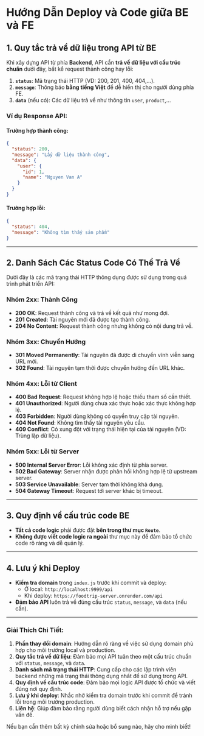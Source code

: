 # Hướng Dẫn Deploy và Code giữa BE và FE

## 1. Quy tắc trả về dữ liệu trong API từ BE

Khi xây dựng API từ phía **Backend**, API cần **trả về dữ liệu với cấu trúc chuẩn** dưới đây, bất kể request thành công hay lỗi:

1. **`status`**: Mã trạng thái HTTP (VD: 200, 201, 400, 404,...).
2. **`message`**: Thông báo **bằng tiếng Việt** để dễ hiển thị cho người dùng phía FE.
3. **`data`** (nếu có): Các dữ liệu trả về như thông tin `user`, `product`,...

### Ví dụ Response API:

#### Trường hợp thành công:

```json
{
  "status": 200,
  "message": "Lấy dữ liệu thành công",
  "data": {
    "user": {
      "id": 1,
      "name": "Nguyen Van A"
    }
  }
}
```

#### Trường hợp lỗi:

```json
{
  "status": 404,
  "message": "Không tìm thấy sản phẩm"
}
```

---

## 2. Danh Sách Các Status Code Có Thể Trả Về

Dưới đây là các mã trạng thái HTTP thông dụng được sử dụng trong quá trình phát triển API:

### Nhóm 2xx: Thành Công

- **200 OK**: Request thành công và trả về kết quả như mong đợi.
- **201 Created**: Tài nguyên mới đã được tạo thành công.
- **204 No Content**: Request thành công nhưng không có nội dung trả về.

### Nhóm 3xx: Chuyển Hướng

- **301 Moved Permanently**: Tài nguyên đã được di chuyển vĩnh viễn sang URL mới.
- **302 Found**: Tài nguyên tạm thời được chuyển hướng đến URL khác.

### Nhóm 4xx: Lỗi từ Client

- **400 Bad Request**: Request không hợp lệ hoặc thiếu tham số cần thiết.
- **401 Unauthorized**: Người dùng chưa xác thực hoặc xác thực không hợp lệ.
- **403 Forbidden**: Người dùng không có quyền truy cập tài nguyên.
- **404 Not Found**: Không tìm thấy tài nguyên yêu cầu.
- **409 Conflict**: Có xung đột với trạng thái hiện tại của tài nguyên (VD: Trùng lặp dữ liệu).

### Nhóm 5xx: Lỗi từ Server

- **500 Internal Server Error**: Lỗi không xác định từ phía server.
- **502 Bad Gateway**: Server nhận được phản hồi không hợp lệ từ upstream server.
- **503 Service Unavailable**: Server tạm thời không khả dụng.
- **504 Gateway Timeout**: Request tới server khác bị timeout.

---

## 3. Quy định về cấu trúc code BE

- **Tất cả code logic** phải được đặt **bên trong thư mục `Route`**.
- **Không được viết code logic ra ngoài** thư mục này để đảm bảo tổ chức code rõ ràng và dễ quản lý.

---

## 4. Lưu ý khi Deploy

- **Kiểm tra domain** trong `index.js` trước khi commit và deploy:
  - Ở local: `http://localhost:9999/api`
  - Khi deploy: `https://foodtrip-server.onrender.com/api`
- **Đảm bảo API** luôn trả về đúng cấu trúc `status`, `message`, và `data` (nếu cần).

---

### Giải Thích Chi Tiết:

1. **Phần thay đổi domain**: Hướng dẫn rõ ràng về việc sử dụng domain phù hợp cho môi trường local và production.
2. **Quy tắc trả về dữ liệu**: Đảm bảo mọi API tuân theo một cấu trúc chuẩn với `status`, `message`, và `data`.
3. **Danh sách mã trạng thái HTTP**: Cung cấp cho các lập trình viên backend những mã trạng thái thông dụng nhất để sử dụng trong API.
4. **Quy định về cấu trúc code**: Đảm bảo mọi logic API được tổ chức và viết đúng nơi quy định.
5. **Lưu ý khi deploy**: Nhắc nhở kiểm tra domain trước khi commit để tránh lỗi trong môi trường production.
6. **Liên hệ**: Giúp đảm bảo rằng người dùng biết cách nhận hỗ trợ nếu gặp vấn đề.

Nếu bạn cần thêm bất kỳ chỉnh sửa hoặc bổ sung nào, hãy cho mình biết!
